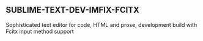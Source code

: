 SUBLIME-TEXT-DEV-IMFIX-FCITX
---
Sophisticated text editor for code, HTML and prose, development build with Fcitx input method support